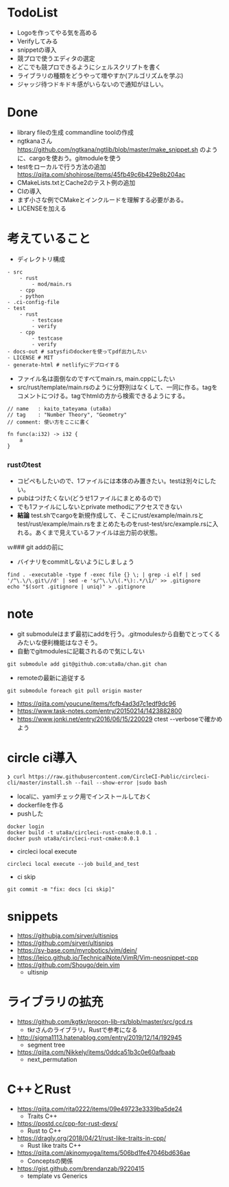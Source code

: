 # TodoList
- Logoを作ってやる気を高める  
- Verifyしてみる  
- snippetの導入  
- 競プロで使うエディタの選定  
- どこでも競プロできるようにシェルスクリプトを書く  
- ライブラリの種類をどうやって増やすか(アルゴリズムを学ぶ)  
- ジャッジ待つドキドキ感がいらないので通知がほしい。


# Done
- library fileの生成 commandline toolの作成
- ngtkanaさん https://github.com/ngtkana/ngtlib/blob/master/make_snippet.sh のように、cargoを使おう。gitmoduleを使う
- testをローカルで行う方法の追加 https://qiita.com/shohirose/items/45fb49c6b429e8b204ac
- CMakeLists.txtとCache2のテスト例の追加
- CIの導入
- まず小さな例でCMakeとインクルードを理解する必要がある。
- LICENSEを加える  

# 考えていること
- ディレクトリ構成
```
- src
    - rust
        - mod/main.rs
    - cpp
    - python
- .ci-config-file
- test
    - rust
        - testcase
        - verify
    - cpp
        - testcase
        - verify
- docs-out # satysfiのdockerを使ってpdf出力したい
- LICENSE # MIT
- generate-html # netlifyにデプロイする
```
- ファイル名は面倒なのですべてmain.rs, main.cppにしたい
- src/rust/template/main.rsのように分野別はなくして、一同に作る。tagをコメントにつける。tagでhtmlの方から検索できるようにする。
```
// name   : kaito_tateyama (uta8a)
// tag    : "Number Theory", "Geometry"
// comment: 使い方をここに書く

fn func(a:i32) -> i32 {
    a
}
```

### rustのtest
- コピペもしたいので、1ファイルには本体のみ置きたい。testは別々にしたい。
- pubはつけたくない(どうせ1ファイルにまとめるので)
- でも1ファイルにしないとprivate methodにアクセスできない
- **結論** test.shでcargoを新規作成して、そこにrust/example/main.rsとtest/rust/example/main.rsをまとめたものをrust-test/src/example.rsに入れる。あくまで見えているファイルは出力前の状態。

ｗ### git addの前に
- バイナリをcommitしないようにしましょう
```
find . -executable -type f -exec file {} \; | grep -i elf | sed '/^\.\/\.git\//d' | sed -e 's/^\.\/\(.*\):.*/\1/' >> .gitignore
echo "$(sort .gitignore | uniq)" > .gitignore
```

# note
- git submoduleはまず最初にaddを行う。.gitmodulesから自動でとってくるみたいな便利機能はなさそう。
- 自動でgitmodulesに記載されるので気にしない
```
git submodule add git@github.com:uta8a/chan.git chan
```
- remoteの最新に追従する
```
git submodule foreach git pull origin master
```

- https://qiita.com/youcune/items/fcfb4ad3d7c1edf9dc96
- https://www.task-notes.com/entry/20150214/1423882800
- https://www.jonki.net/entry/2016/06/15/220029 ctest --verboseで確かめよう

# circle ci導入
```
❯ curl https://raw.githubusercontent.com/CircleCI-Public/circleci-cli/master/install.sh --fail --show-error |sudo bash
```
- localに、yamlチェック用でインストールしておく
- dockerfileを作る
- pushした
```
docker login
docker build -t uta8a/circleci-rust-cmake:0.0.1 .
docker push uta8a/circleci-rust-cmake:0.0.1
```
- circleci local execute
```
circleci local execute --job build_and_test
```
- ci skip
```
git commit -m "fix: docs [ci skip]"
```

# snippets
- https://githubja.com/sirver/ultisnips
- https://github.com/sirver/ultisnips
- https://sy-base.com/myrobotics/vim/dein/
- https://leico.github.io/TechnicalNote/VimR/Vim-neosnippet-cpp
- https://github.com/Shougo/dein.vim
  - ultisnip

# ライブラリの拡充
- https://github.com/kgtkr/procon-lib-rs/blob/master/src/gcd.rs
  - tkrさんのライブラリ。Rustで参考になる
- http://sigma1113.hatenablog.com/entry/2019/12/14/192945
  - segment tree
- https://qiita.com/Nikkely/items/0ddca51b3c0e60afbaab
  - next_permutation
# C++とRust
- https://qiita.com/rita0222/items/09e49723e3339ba5de24
  - Traits C++
- https://postd.cc/cpp-for-rust-devs/
  - Rust to C++
- https://dragly.org/2018/04/21/rust-like-traits-in-cpp/
  - Rust like traits C++
- https://qiita.com/akinomyoga/items/506bd1fe47046bd636ae
  - Conceptsの関係
- https://gist.github.com/brendanzab/9220415
  - template vs Generics
